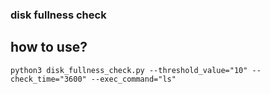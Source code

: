 ### disk fullness check
## how to use?
```
python3 disk_fullness_check.py --threshold_value="10" --check_time="3600" --exec_command="ls"
```